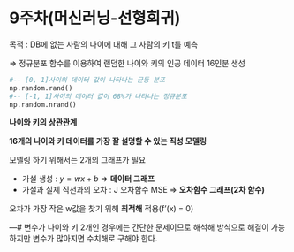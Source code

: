 # 9주차(머신러닝-선형회귀)

목적 : DB에 없는 사람의 나이에 대해 그 사람의 키 t를 예측

⇒ 정규분포 함수를 이용하여 랜덤한 나이와 키의 인공 데이터 16인분 생성

```python
#-- [0, 1]사이의 데이터 값이 나타나는 균등 분포
np.random.rand() 
#-- [-1, 1]사이의 데이터 값이 68%가 나타나는 정규분포
np.random.nrand()
```

**나이와 키의 상관관계**

**16개의 나이와 키 데이터를 가장 잘 설명할 수 있는 직성 모델링**

모델링 하기 위해서는 2개의 그래프가 필요

- 가설 생성 : $y = wx + b$ ⇒ **데이터 그래프**
- 가설과 실제 직선과의 오차 : J 오차함수 MSE  ⇒ **오차함수 그래프(2차 함수)**

오차가 가장 작은 w값을 찾기 위해 **최적해** 적용(f’(x) = 0)

—# 변수가 나이와 키 2개인 경우에는 간단한 문제이므로 해석해 방식으로 해결이 가능하지만 변수가 많아지면 수치해로 구해야 한다.